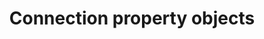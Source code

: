 ---
title: Connection property objects
product-type: "connect"
content-type: "api-doc"
anchor: "form-properties"
order: 8

sections:
  - content: |
      Stitch connects to a large, diverse universe of applications and data warehouses, each of which is configured differently. Connection property objects contain the properties necessary to create a source or destination object.

      Refer to the [Connection Property Object Reference]({{ link.connect.guides.connection-property-reference | prepend: site.baseurl }}) for details about these objects and the info required to configure them.
---